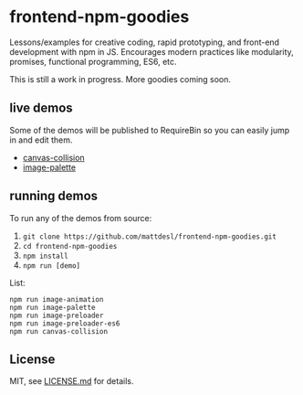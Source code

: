 # frontend-npm-goodies

Lessons/examples for creative coding, rapid prototyping, and front-end development with npm in JS. Encourages modern practices like modularity, promises, functional programming, ES6, etc.

This is still a work in progress. More goodies coming soon.

## live demos

Some of the demos will be published to RequireBin so you can easily jump in and edit them.

- [canvas-collision](http://requirebin.com/?gist=2af8e18dae0111886aa1)
- [image-palette](http://requirebin.com/?gist=1f49e56f22fa9caa94d7)

## running demos

To run any of the demos from source:

1. `git clone https://github.com/mattdesl/frontend-npm-goodies.git`
2. `cd frontend-npm-goodies`
3. `npm install`
4. `npm run [demo]`

List:

```
npm run image-animation
npm run image-palette
npm run image-preloader
npm run image-preloader-es6
npm run canvas-collision
```

## License

MIT, see [LICENSE.md](http://github.com/mattdesl/frontend-npm-goodies/blob/master/LICENSE.md) for details.
